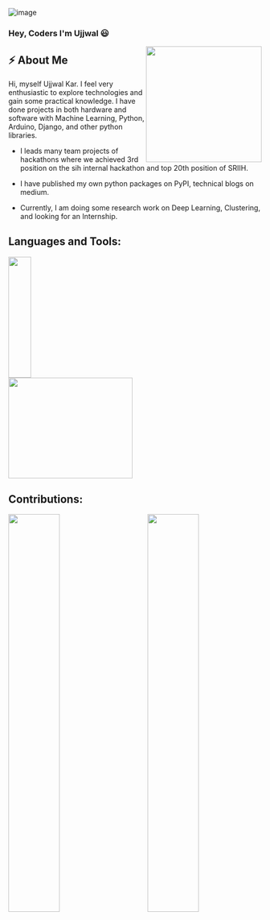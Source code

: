 ![image](https://user-images.githubusercontent.com/55041104/136643713-4cf8338e-2f59-4e2a-ad3b-df62f829e927.png)

### Hey, Coders I'm Ujjwal 😃



<img align='right' src="https://media.giphy.com/media/M9gbBd9nbDrOTu1Mqx/giphy.gif" width="230">

## ⚡ About Me


Hi, myself Ujjwal Kar. I feel very enthusiastic to explore technologies and gain some practical knowledge. I have done projects in both hardware and software with Machine Learning, Python, Arduino, Django, and other python libraries. 

* I leads many team projects of hackathons where we achieved 3rd position on the sih internal hackathon and top 20th position of SRIIH. 

* I have published my own python packages on PyPI, technical blogs on medium.

* Currently, I am doing some research work on Deep Learning, Clustering, and looking for an Internship.


<!--  ## Open Source Contribution:

<a href="https://github.com/GDSC-RCCIIT/General-Purpose-Scripts/commits?author=ujjwalkar0">
    <img width="100%" height="150px" src="https://github-readme-stats.vercel.app/api/pin/?username=ujjwalkar0&repo=General-Purpose-Scripts&show_icons=true&theme=dracula">
</a>
 -->
<!-- 
## PyPI Packages:

<div>
<a href="https://github.com/ujjwalkar0/gpscript">
    <img width="48%" src="https://github-readme-stats.vercel.app/api/pin/?username=ujjwalkar0&repo=gpscript&show_icons=true&theme=dracula&show_owner=ujjwal">
</a>
  
<a href="https://github.com/ujjwalkar0/object_detector">
    <img width="48%" align="right" src="https://github-readme-stats.vercel.app/api/pin/?username=ujjwalkar0&repo=object_detector&show_icons=true&theme=dracula&show_owner=ujjwal">
</a>

 -->
## Languages and Tools:

<div>
<img width="30%" height="240px" src="https://github-readme-stats.vercel.app/api/top-langs/?username=ujjwalkar0&langs_count=10&layout=compact&theme=dracula" >
<img width="70%" height="200px" src="https://github-profile-summary-cards.vercel.app/api/cards/profile-details?username=ujjwalkar0&theme=dracula" />
</div>

## Contributions:

 
<div>
  <img width="45%" align="right" src="https://github-readme-stats.vercel.app/api?username=ujjwalkar0&count_private=true&show_icons=true&theme=dracula">
  <img width="45%" src="https://github-readme-streak-stats.herokuapp.com/?user=ujjwalkar0&theme=dracula" />
</div>


